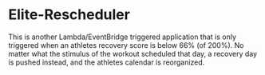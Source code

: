 # Elite-Rescheduler
This is another Lambda/EventBridge triggered application that is only triggered when an athletes recovery score is below 66% (of 200%). No matter what the stimulus of the workout scheduled that day, a recovery day is pushed instead, and the athletes calendar is reorganized.
